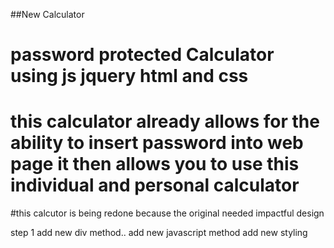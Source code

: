 ##New Calculator

# password protected Calculator using js jquery html and css

# this calculator already allows for the ability to insert password into web page it then allows you to use this individual and personal calculator

#this calcutor is being redone because the original needed impactful design

step 1
add new div method..
add new javascript method
add new styling
